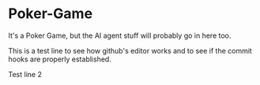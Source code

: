 Poker-Game
==========

It's a Poker Game, but the AI agent stuff will probably go in here too.


This is a test line to see how github's editor works and to see if the commit hooks are properly established.

Test line 2
